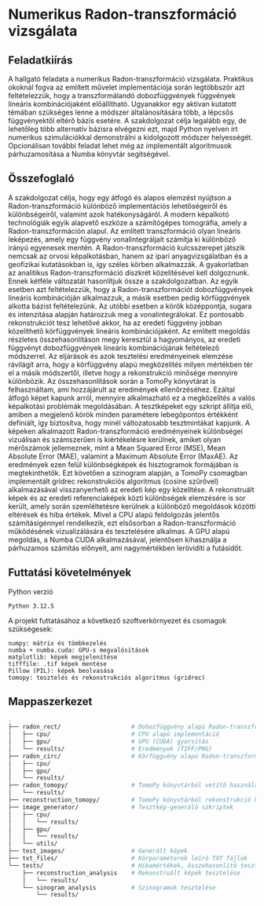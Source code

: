 # Numerikus Radon-transzformáció vizsgálata

## Feladatkiírás

A hallgató feladata a numerikus Radon-transzformáció vizsgálata. Praktikus okoknál fogva az említett művelet implementációja során legtöbbször azt feltételezzük, hogy a transzformálandó dobozfüggvények függvények lineáris kombinációjaként előállítható.
Ugyanakkor egy aktívan kutatott témában szükséges lenne a módszer általánosítására több, a lépcsős függvényektől eltérő bázis esetére. A szakdolgozat célja legalább egy, de lehetőleg több alternatív bázisra elvégezni ezt, majd Python nyelven írt numerikus szimulációkkal demonstrálni a kidolgozott módszer helyességét. Opcionálisan további feladat lehet még az implementált algoritmusok párhuzamosítása a Numba könyvtár segítségével.

## Összefoglaló

A szakdolgozat célja, hogy egy átfogó és alapos elemzést nyújtson a Radon-transzformáció különböző implementációs lehetőségeiről és különbségeiről, valamint azok hatékonyságáról. A modern képalkotó technológiák egyik alapvető eszköze a számítógépes tomográfia, amely a Radon-transzformáción alapul. Az említett transzformáció olyan lineáris leképezés, amely egy függvény vonalintegráljait számítja ki különböző irányú egyenesek mentén. A Radon-transzformáció kulcsszerepet játszik nemcsak az orvosi képalkotásban, hanem az ipari anyagvizsgálatban és a geofizikai kutatásokban is, így széles körben alkalmazzák.
A gyakorlatban az analitikus Radon-transzformáció diszkrét közelítésével kell dolgoznunk. Ennek kétféle változatát hasonlítjuk össze a szakdolgozatban. Az egyik esetben azt feltételezzük, hogy a Radon-transzformációt dobozfüggvények lineáris kombinációján alkalmazzuk, a másik esetben pedig körfüggvények alkotta bázist feltételezünk.
Az utóbbi esetben a körök középpontja, sugara és intenzitása alapján határozzuk meg a vonalintegrálokat. Ez pontosabb rekonstrukciót tesz lehetővé akkor, ha az eredeti függvény jobban közelíthető körfüggvények lineáris kombinációjaként. Az említett megoldás részletes összehasonlításon megy keresztül a hagyományos, az eredeti függvényt dobozfüggvények lineáris kombinációjának feltételező módszerrel. Az eljárások és azok tesztelési eredményeinek elemzése rávilágít arra, hogy a körfüggvény alapú megközelítés milyen mértékben tér el a másik módszertől, illetve hogy a rekonstrukció minősége mennyire különbözik. Az összehasonlítások során a TomoPy könyvtárat is felhasználtam, ami hozzájárult az eredmények ellenőrzéséhez. Ezáltal átfogó képet kapunk arról, mennyire alkalmazható ez a megközelítés a valós képalkotási problémák megoldásában. 
A tesztképeket egy szkript állítja elő, amiben a megjelenő körök minden paramétere lebegőpontos értékként definiált, így biztosítva, hogy minél változatosabb tesztmintákat kapjunk. A képeken alkalmazott Radon-transzformáció eredményeinek különbségei vizuálisan és számszerűen is kiértékelésre kerülnek, amiket olyan mérőszámok jellemeznek, mint a Mean Squared Error (MSE), Mean Absolute Error (MAE), valamint a Maximum Absolute Error (MaxAE). Az eredmények ezen felül különbségképek és hisztogramok formájában is megtekinthetők. Ezt követően a szinogram alapján, a TomoPy csomagban implementált gridrec rekonstrukciós algoritmus (cosine szűrővel) alkalmazásával visszanyerhető az eredeti kép egy közelítése. A rekonstruált képek és az eredeti referenciaképek közti különbségek elemzésére is sor került, amely során szemléltetésre kerülnek a különböző megoldások közötti eltérések és hiba értékek.
Mivel a CPU alapú feldolgozás jelentős számításigénnyel rendelkezik, ezt elsősorban a Radon-transzformáció működésének vizualizálására és tesztelésére alkalmas. A GPU alapú megoldás, a Numba CUDA alkalmazásával, jelentősen kihasználja a párhuzamos számítás előnyeit, ami nagymértékben lerövidíti a futásidőt.


## Futtatási követelmények

Python verzió

    Python 3.12.5
    

A projekt futtatásához a következő szoftverkörnyezet és csomagok szükségesek:

    numpy: mátrix és tömbkezelés
    numba + numba.cuda: GPU-s megvalósítások
    matplotlib: képek megjelenítése
    tifffile: .tif képek mentése
    Pillow (PIL): képek beolvasása
    tomopy: tesztelés és rekonstrukciós algoritmus (gridrec)


## Mappaszerkezet

```bash
.
├── radon_rect/                    # Dobozfüggvény alapú Radon-transzformáció
│   ├── cpu/                       # CPU alapú implementáció
│   ├── gpu/                       # GPU (CUDA) gyorsítás
│   └── results/                   # Eredmények (TIFF/PNG)
├── radon_circ/                    # Körfüggvény alapú Radon-transzformáció
│   ├── cpu/
│   ├── gpu/
│   └── results/
├── radon_tomopy/                  # TomoPy könyvtárból vetítő használata
│   └── results/
├── reconstruction_tomopy/         # TomoPy könyvtárból rekonstrukció használata
├── image_generator/               # Tesztkép-generáló szkriptek
│   ├── cpu/
│   │   └── results/
│   ├── gpu/
│   │   └── results/
│   └── utils/
├── test_images/                   # Generált képek
├── txt_files/                     # Körparaméterek leíró TXT fájlok
└── tests/                         # Hibamértékek, összehasonlító tesztek
    ├── reconstruction_analysis    # Rekonstruált képek tesztelése
    │   └── results/
    └── sinogram_analysis          # Szinogramok tesztelése
        └── results/

